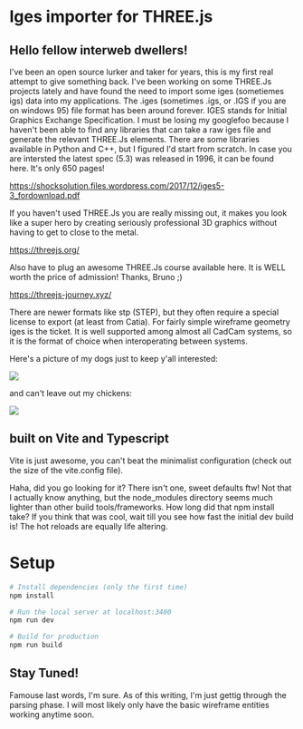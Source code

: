 # Iges importer for THREE.js

## Hello fellow interweb dwellers!

I've been an open source lurker and taker for years, this is my first real attempt to give something back.  I've been working on some THREE.Js projects lately and have found the need to import some iges (sometiemes igs) data into my applications.  The .iges (sometimes .igs, or .IGS if you are on windows 95) file format has been around forever.  IGES stands for Initial Graphics Exchange Specification.  I must be losing my googlefoo because I haven't been able to find any libraries that can take a raw iges file and generate the relevant THREE.Js elements.  There are some libraries available in Python and C++, but I figured I'd start from scratch.  In case you are intersted the latest spec (5.3) was released in 1996, it can be found here.  It's only 650 pages!

https://shocksolution.files.wordpress.com/2017/12/iges5-3_fordownload.pdf

If you haven't used THREE.Js you are really missing out, it makes you look like a super hero by creating seriously professional 3D graphics without having to get to close to the metal.

https://threejs.org/

Also have to plug an awesome THREE.Js course available here.  It is WELL worth the price of admission!  Thanks, Bruno ;)

https://threejs-journey.xyz/

There are newer formats like stp (STEP), but they often require a special license to export (at least from Catia).  For fairly simple wireframe geometry iges is the ticket.  It is well supported among almost all CadCam systems, so it is the format of choice when interoperating between systems.

Here's a picture of my dogs just to keep y'all interested:

![](https://lh3.googleusercontent.com/K9qUpP65-bqOZCJS4MGsAaHkU9YPvkWNvK3Ed02Vz7N6gKQ001xlaVJVRN3B5ZxhSLYMtlve-oolKaf6jA3pN_OxKU6KktRq9EaDPzw4RnRcw8cy5TYjHFTz77iqHt8oFQz1iyhyRtnWtIgDxiW2Wrx3i5yTGOnekHfStjAgpBVQ1ZbcC3N4sxk7msRw8EAmalDe6SyI6XF6XH0Tuqi48aX9mL5GvgYZR_ifpEgIFGtz0hHO5L_yHY24Yz_PMeybkzyiU6o6fdpq9Uf2p8VOPutaZfJ0tupMB8uD7sMsaVMU6COQGWTScEBDI2igo7TqNbhQWR30w4DRlhIcs7__xtB3OYFu1eeKeA8qXrDQBQSPTdaMdFGh-eUNK7jsoJ1AZzlhkjIMMEgCmJT-bu7TqZJzD6zsM5hyYSTS27W3jzHgKXOyGt6H64ACOyOLcmPPRcVVyj1etK-mcWkLUXdnjbP2CJpeJ2Ds7G3iJv0cI5dC6D_xXOtEmeVuUuznJUDtG7ZGQpqB8a9I31aKT2X1EaJgxBXlP43rYAPZ8i3VkJSXjw12fa82BFoa3oYs5oG8H-brzuRt5qFVLGhOqVOXUK1GP_-tDy8vPf6_mgAMTzqE-ZVZM0iBMo6JAxxm_NXCY_t5zhO2qCqup2Og-O3DuCPIG1Y37FvLfmfUtvtBId2LgTLyegGOvB6sUPPp-0MLDhVDM2_7aSc1oJjKUsoNyss4=w2279-h1283-no?authuser=0)

and can't leave out my chickens:

![](https://lh3.googleusercontent.com/pw/ACtC-3exkkUecffGo6UD8UMotUKgJTSSVXvzXZ2uUMvBih1x_K3cxJWQaRK2fNTJb9amy5_v9b8EHOe6ubIxHjeV6YClm7NCe_kXvcE9IaSEB8wA0F85_Dl0disntaMEefxX5Jz05yDZAj8F8gXSKfjb4U9F4A=w2280-h1109-no?authuser=0)

## built on Vite and Typescript

Vite is just awesome, you can't beat the minimalist configuration (check out the size of the vite.config file).

Haha, did you go looking for it?  There isn't one, sweet defaults ftw!  Not that I actually know anything, but the node_modules directory seems much lighter than other build tools/frameworks.  How long did that npm install take?  If you think that was cool, wait till you see how fast the initial dev build is!  The hot reloads are equally life altering.

# Setup

```bash
# Install dependencies (only the first time)
npm install

# Run the local server at localhost:3400
npm run dev

# Build for production
npm run build
```

## Stay Tuned!

Famouse last words, I'm sure.  As of this writing, I'm just gettig through the parsing phase.  I will most likely only have the basic wireframe entities working anytime soon.
